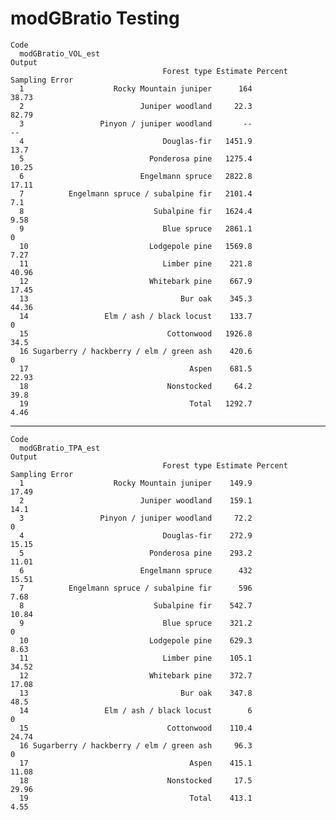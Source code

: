 # modGBratio Testing

    Code
      modGBratio_VOL_est
    Output
                                      Forest type Estimate Percent Sampling Error
      1                    Rocky Mountain juniper      164                  38.73
      2                          Juniper woodland     22.3                  82.79
      3                 Pinyon / juniper woodland       --                     --
      4                               Douglas-fir   1451.9                   13.7
      5                            Ponderosa pine   1275.4                  10.25
      6                          Engelmann spruce   2822.8                  17.11
      7          Engelmann spruce / subalpine fir   2101.4                    7.1
      8                             Subalpine fir   1624.4                   9.58
      9                               Blue spruce   2861.1                      0
      10                           Lodgepole pine   1569.8                   7.27
      11                              Limber pine    221.8                  40.96
      12                           Whitebark pine    667.9                  17.45
      13                                  Bur oak    345.3                  44.36
      14                 Elm / ash / black locust    133.7                      0
      15                               Cottonwood   1926.8                   34.5
      16 Sugarberry / hackberry / elm / green ash    420.6                      0
      17                                    Aspen    681.5                  22.93
      18                               Nonstocked     64.2                   39.8
      19                                    Total   1292.7                   4.46

---

    Code
      modGBratio_TPA_est
    Output
                                      Forest type Estimate Percent Sampling Error
      1                    Rocky Mountain juniper    149.9                  17.49
      2                          Juniper woodland    159.1                   14.1
      3                 Pinyon / juniper woodland     72.2                      0
      4                               Douglas-fir    272.9                  15.15
      5                            Ponderosa pine    293.2                  11.01
      6                          Engelmann spruce      432                  15.51
      7          Engelmann spruce / subalpine fir      596                   7.68
      8                             Subalpine fir    542.7                  10.84
      9                               Blue spruce    321.2                      0
      10                           Lodgepole pine    629.3                   8.63
      11                              Limber pine    105.1                  34.52
      12                           Whitebark pine    372.7                  17.08
      13                                  Bur oak    347.8                   48.5
      14                 Elm / ash / black locust        6                      0
      15                               Cottonwood    110.4                  24.74
      16 Sugarberry / hackberry / elm / green ash     96.3                      0
      17                                    Aspen    415.1                  11.08
      18                               Nonstocked     17.5                  29.96
      19                                    Total    413.1                   4.55

